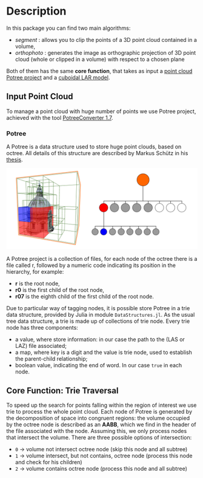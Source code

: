 # Description
In this package you can find two main algorithms:
 - *segment* : allows you to clip the points of a 3D point cloud contained in a volume,
 - *orthophoto* : generates the image as orthographic projection of 3D point cloud (whole or clipped in a volume) with respect to a chosen plane

Both of them has the same **core function**, that takes as input a [point cloud Potree project](https://github.com/potree/potree) and a [cuboidal LAR model](https://github.com/cvdlab/LinearAlgebraicRepresentation.jl).

## Input Point Cloud
To manage a point cloud with huge number of points we use Potree project, achieved with the tool [PotreeConverter 1.7](https://github.com/potree/PotreeConverter/tree/master).

### Potree
A Potree is a data structure used to store huge point clouds, based on octree. All details of this structure are described by Markus Schütz in his [thesis](https://www.cg.tuwien.ac.at/research/publications/2016/SCHUETZ-2016-POT/SCHUETZ-2016-POT-thesis.pdf).

![potree](./images/Octree.jpg)

A Potree project is a collection of files, for each node of the octree there is a file called r, followed by a numeric code indicating its position in the hierarchy, for example:
 - **r** is the root node,
 - **r0** is the first child of the root node,
 - **r07** is the eighth child of the first child of the root node.

Due to particular way of tagging nodes, it is possible store Potree in a trie data structure, provided by Julia in module `DataStructures.jl`. As the usual tree data structure, a trie is made up of collections of trie node. Every trie node has three components:
- a value, where store information: in our case the path to the (LAS or LAZ) file associated;
- a map, where key is a digit and the value is trie node, used to establish the parent-child relationship;
- boolean value, indicating the end of word. In our case `true` in each node.

## Core Function: Trie Traversal
To speed up the search for points falling within the region of interest we use trie to process the whole point cloud.
Each node of Potree is generated by the decomposition of space into congruent regions: the volume occupied by the octree node is described as an **AABB**, which we find in the header of the file associated with the node.
Assuming this, we only process nodes that intersect the volume.
There are three possible options of intersection:
 - `0` -> volume not intersect octree node (skip this node and all subtree)
 - `1` -> volume intersect, but not contains, octree node (process this node and check for his children)
 - `2` -> volume contains octree node (process this node and all subtree)

 
<!--
FOTO e PSEUDO codice
## Segment
TODO: tutti i punti che ricadono nella region di interesse vengono salvati in un file las
quindi spieghi se la nuvola entra in tutto il volume processerò ogni punto altrimenti processerò solo i punti che ricadono nel volume ecc...
 salvataggio dei punti che ricadono nel modello

## Create image
TODO : l'immagine creata è un tensore che descrive i 3 canali rgb. inizialmente il tensore viene riempito del colore di fondo. descrivi Xref e Yref e che quindi di ogni punto che processo devo prendere il colore ed inserirlo nella giusta casella della matrice. e salvo poi in uno z buffer il valore z del punto.

se in quella casella comparirà un nuovo punto prenderò il pixel più vicino all'osservatore.
-->
